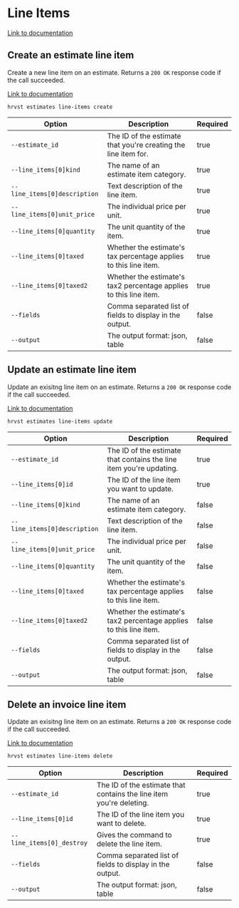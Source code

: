 # Line Items

[Link to documentation](https://help.getharvest.com/api-v2/invoices-api/invoices/invoices/#the-invoice-line-item-object)

## Create an estimate line item

Create a new line item on an estimate. Returns a `200 OK` response code if the call succeeded.

[Link to documentation](https://help.getharvest.com/api-v2/estimates-api/estimates/estimates/#create-an-estimate-line-item)

```
hrvst estimates line-items create
```

| Option                       | Description                                                       | Required |
| ---------------------------- | ----------------------------------------------------------------- | -------- |
| `--estimate_id`              | The ID of the estimate that you're creating the line item for.    | true     |
| `--line_items[0]kind`        | The name of an estimate item category.                            | true     |
| `--line_items[0]description` | Text description of the line item.                                | true     |
| `--line_items[0]unit_price`  | The individual price per unit.                                    | true     |
| `--line_items[0]quantity`    | The unit quantity of the item.                                    | true     |
| `--line_items[0]taxed`       | Whether the estimate's tax percentage applies to this line item.  | true     |
| `--line_items[0]taxed2`      | Whether the estimate's tax2 percentage applies to this line item. | true     |
| `--fields`                   | Comma separated list of fields to display in the output.          | false    |
| `--output`                   | The output format: json, table                                    | false    |

## Update an estimate line item

Update an exisitng line item on an estimate. Returns a `200 OK` response code if the call succeeded.

[Link to documentation](https://help.getharvest.com/api-v2/estimates-api/estimates/estimates/#update-an-estimate-line-item)

```
hrvst estimates line-items update
```

| Option                       | Description                                                         | Required |
| ---------------------------- | ------------------------------------------------------------------- | -------- |
| `--estimate_id`              | The ID of the estimate that contains the line item you're updating. | true     |
| `--line_items[0]id`          | The ID of the line item you want to update.                         | true     |
| `--line_items[0]kind`        | The name of an estimate item category.                              | false    |
| `--line_items[0]description` | Text description of the line item.                                  | false    |
| `--line_items[0]unit_price`  | The individual price per unit.                                      | false    |
| `--line_items[0]quantity`    | The unit quantity of the item.                                      | false    |
| `--line_items[0]taxed`       | Whether the estimate's tax percentage applies to this line item.    | false    |
| `--line_items[0]taxed2`      | Whether the estimate's tax2 percentage applies to this line item.   | false    |
| `--fields`                   | Comma separated list of fields to display in the output.            | false    |
| `--output`                   | The output format: json, table                                      | false    |

## Delete an invoice line item

Update an exisitng line item on an estimate. Returns a `200 OK` response code if the call succeeded.

[Link to documentation](https://help.getharvest.com/api-v2/estimates-api/estimates/estimates/#update-an-estimate-line-item)

```
hrvst estimates line-items delete
```

| Option                    | Description                                                         | Required |
| ------------------------- | ------------------------------------------------------------------- | -------- |
| `--estimate_id`           | The ID of the estimate that contains the line item you're deleting. | true     |
| `--line_items[0]id`       | The ID of the line item you want to delete.                         | true     |
| `--line_items[0]_destroy` | Gives the command to delete the line item.                          | true     |
| `--fields`                | Comma separated list of fields to display in the output.            | false    |
| `--output`                | The output format: json, table                                      | false    |
